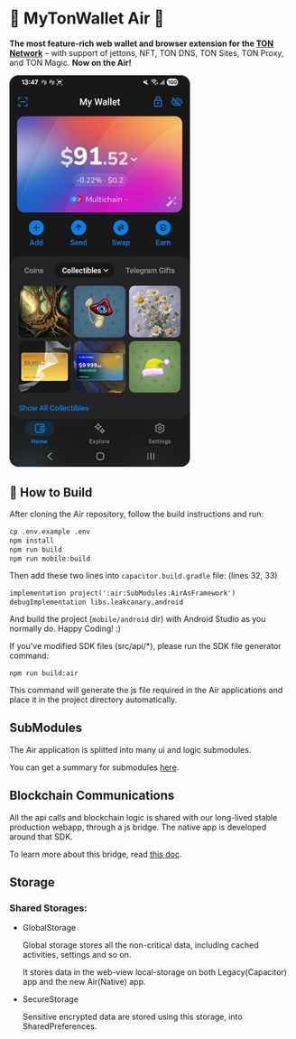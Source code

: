 # :gem: MyTonWallet Air :gem:

**The most feature-rich web wallet and browser extension for the [TON Network](https://ton.org)** –
with support of jettons, NFT, TON DNS, TON Sites, TON Proxy, and TON Magic. **Now on the Air!**

<img src="docs/screenshot.jpg" alt="Application Screenshot" width="320" style="border-radius: 16px;"/>

## :beers: How to Build

After cloning the Air repository, follow the build instructions and run:

```
cp .env.example .env
npm install
npm run build
npm run mobile:build
```

Then add these two lines into `capacitor.build.gradle` file: (lines 32, 33)

```
implementation project(':air:SubModules:AirAsFramework')
debugImplementation libs.leakcanary.android
```
And build the project (`mobile/android` dir) with Android
Studio as you normally do. Happy Coding! :)

If you've modified SDK files (src/api/*), please run the SDK file generator command:

```
npm run build:air
```

This command will generate the js file required in the Air applications and place it in the project
directory automatically.

## SubModules

The Air application is splitted into many ui and logic submodules.

You can get a summary for submodules [here](docs/submodules.md).

## Blockchain Communications

All the api calls and blockchain logic is shared with our long-lived stable production webapp,
through a js bridge. The native app is developed around that SDK.

To learn more about this bridge, read [this doc](docs/js-bridge.md).

## Storage

### Shared Storages:

* GlobalStorage

  Global storage stores all the non-critical data, including cached activities, settings and so on.

  It stores data in the web-view local-storage on both Legacy(Capacitor) app and the new Air(Native)
  app.

* SecureStorage

  Sensitive encrypted data are stored using this storage, into SharedPreferences.
